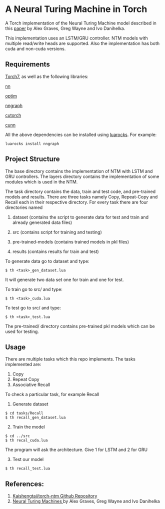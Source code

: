 A Neural Turing Machine in Torch
================================

A Torch implementation of the Neural Turing Machine model described in this
[paper](http://arxiv.org/abs/1410.5401) by Alex Graves, Greg Wayne and Ivo Danihelka.

This implementation uses an LSTM/GRU controller. NTM models with multiple read/write heads are supported. Also the implementation has both cuda and non-cuda versions.

## Requirements

[Torch7](https://github.com/torch/torch7), as well as the following
libraries:

[nn](https://github.com/torch/nn)

[optim](https://github.com/torch/optim)

[nngraph](https://github.com/torch/nngraph)

[cutorch](https://github.com/torch/cutorch)

[cunn](https://github.com/torch/cunn)

All the above dependencies can be installed using [luarocks](http://luarocks.org). For example:

```
luarocks install nngraph
```

## Project Structure
The base directory contains the implementation of NTM with LSTM and GRU controllers. The layers directory contains the implementation of some modules which is used in the NTM.

The task directory contains the data, train and test code, and pre-trained models and results. There are three tasks namely Copy, Repeat-Copy and Recall each in their respective directory. For every task there are four directories named

1. dataset (contains the script to generate data for test and train and already generated data files)

2. src (contains script for training and testing)

3. pre-trained-models (contains trained models in pkl files)

4. results (contains results for train and test)

To generate data go to dataset and type:
```
$ th <task>_gen_dataset.lua
```
It will generate two data set one for train and one for test.

To train go to src/ and type:
```
$ th <task>_cuda.lua
```
To test go to src/ and type:
```
$ th <task>_test.lua
```

The pre-trained/ directory contains pre-trained pkl models which can be used for testing.


## Usage

There are multiple tasks which this repo implements. The tasks implemented are:
1. Copy
2. Repeat Copy
3. Associative Recall

To check a particular task, for example Recall
1. Generate dataset
```
$ cd tasks/Recall
$ th recall_gen_dataset.lua
```
2. Train the model
```
$ cd ../src
$ th recal_cuda.lua
```
The program will ask the architecture. Give 1 for LSTM and 2 for GRU

3. Test our model
```
$ th recall_test.lua
```

## References:

1. [Kaishengtai/torch-ntm Github Repository](https://github.com/kaishengtai/torch-ntm)
2. [Neural Turing Machines ](http://arxiv.org/abs/1410.5401) by Alex Graves, Greg Wayne and Ivo Danihelka
